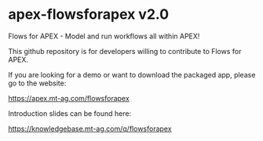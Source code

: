 # apex-flowsforapex v2.0
Flows for APEX - Model and run workflows all within APEX!

This github repository is for developers willing to contribute to Flows for APEX.

If you are looking for a demo or want to download the packaged app, please go to the website: 

https://apex.mt-ag.com/flowsforapex

Introduction slides can be found here:

https://knowledgebase.mt-ag.com/q/flowsforapex
